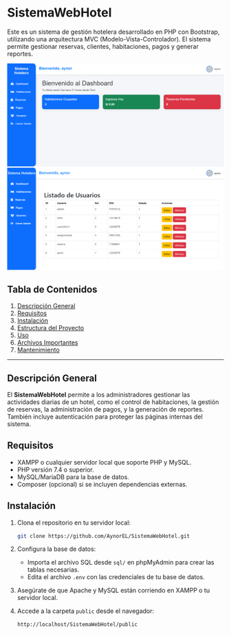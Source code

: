 # SistemaWebHotel

Este es un sistema de gestión hotelera desarrollado en PHP con Bootstrap, utilizando una arquitectura MVC (Modelo-Vista-Controlador). El sistema permite gestionar reservas, clientes, habitaciones, pagos y generar reportes.

![Vista del Dashboard](public/img/index.png)
![Vista del Usurio](public/img/usuarios.png)


## Tabla de Contenidos
1. [Descripción General](#descripción-general)
2. [Requisitos](#requisitos)
3. [Instalación](#instalación)
4. [Estructura del Proyecto](#estructura-del-proyecto)
5. [Uso](#uso)
6. [Archivos Importantes](#archivos-importantes)
7. [Mantenimiento](#mantenimiento)

---

## Descripción General

El **SistemaWebHotel** permite a los administradores gestionar las actividades diarias de un hotel, como el control de habitaciones, la gestión de reservas, la administración de pagos, y la generación de reportes. También incluye autenticación para proteger las páginas internas del sistema.

## Requisitos

- XAMPP o cualquier servidor local que soporte PHP y MySQL.
- PHP versión 7.4 o superior.
- MySQL/MariaDB para la base de datos.
- Composer (opcional) si se incluyen dependencias externas.

## Instalación

1. Clona el repositorio en tu servidor local:
    ```bash
    git clone https://github.com/AynorEL/SistemaWebHotel.git
    ```

2. Configura la base de datos:
    - Importa el archivo SQL desde `sql/` en phpMyAdmin para crear las tablas necesarias.
    - Edita el archivo `.env` con las credenciales de tu base de datos.

3. Asegúrate de que Apache y MySQL están corriendo en XAMPP o tu servidor local.

4. Accede a la carpeta `public` desde el navegador:
    ```bash
    http://localhost/SistemaWebHotel/public
    ```


